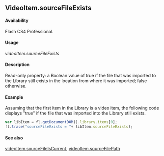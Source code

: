 ## VideoItem.sourceFileExists

#### Availability

Flash CS4 Professional.

#### Usage

*videoItem.sourceFileExists*

#### Description

Read-only property: a Boolean value of true if the file that was imported to the Library still exists in the location from where it was imported; false otherwise.

#### Example

Assuming that the first item in the Library is a video item, the following code displays "true" if the file that was imported into the Library still exists.

```javascript
var libItem = fl.getDocumentDOM().library.items[0]; 
fl.trace("sourceFileExists = "+ libItem.sourceFileExists);

```

#### See also

[videoItem.sourceFileIsCurrent](../VideoItem_object/videoIte4.md), [videoItem.sourceFilePath](../VideoItem_object/videoIte5.md)

<span id="videoItem.sourceFileIsCurrent" class="anchor"></span>
